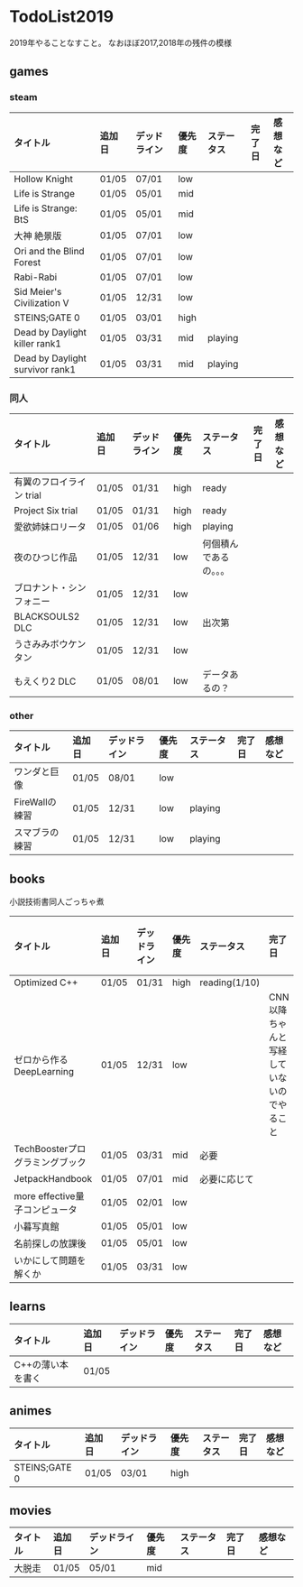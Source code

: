 # TodoList2019

2019年やることなすこと。
なおほぼ2017,2018年の残件の模様

## games

### steam

|タイトル|追加日|デッドライン|優先度|ステータス|完了日|感想など|
|:------|:-----|:----------|:----|:-----|:--------|:------|
|Hollow Knight|01/05|07/01|low|
|Life is Strange|01/05|05/01|mid|
|Life is Strange: BtS|01/05|05/01|mid|
|大神 絶景版|01/05|07/01|low|
|Ori and the Blind Forest|01/05|07/01|low|
|Rabi-Rabi|01/05|07/01|low|
|Sid Meier's Civilization V|01/05|12/31|low|
|STEINS;GATE 0|01/05|03/01|high|
|Dead by Daylight killer rank1|01/05|03/31|mid|playing|
|Dead by Daylight survivor rank1|01/05|03/31|mid|playing|

### 同人

|タイトル|追加日|デッドライン|優先度|ステータス|完了日|感想など|
|:------|:-----|:----------|:----|:-----|:--------|:------|
|有翼のフロイライン trial|01/05|01/31|high|ready|
|Project Six trial|01/05|01/31|high|ready|
|愛欲姉妹ロリータ|01/05|01/06|high|playing|
|夜のひつじ作品|01/05|12/31|low|何個積んであるの。。。|
|ブロナント・シンフォニー|01/05|12/31|low|
|BLACKSOULS2 DLC|01/05|12/31|low|出次第|
|うさみみボウケンタン|01/05|12/31|low|
|もえくり2 DLC|01/05|08/01|low|データあるの？|

### other

|タイトル|追加日|デッドライン|優先度|ステータス|完了日|感想など|
|:------|:-----|:----------|:----|:-----|:--------|:------|
|ワンダと巨像|01/05|08/01|low
|FireWallの練習|01/05|12/31|low|playing|
|スマブラの練習|01/05|12/31|low|playing|

## books

小説技術書同人ごっちゃ煮

|タイトル|追加日|デッドライン|優先度|ステータス|完了日|感想など|
|:------|:-----|:----------|:----|:-----|:--------|:------|
|Optimized C++|01/05|01/31|high|reading(1/10)||
|ゼロから作るDeepLearning|01/05|12/31|low||CNN以降ちゃんと写経していないのでやること|
|TechBoosterプログラミングブック|01/05|03/31|mid|必要||
|JetpackHandbook|01/05|07/01|mid|必要に応じて|
|more effective量子コンピュータ|01/05|02/01|low|
|小暮写真館|01/05|05/01|low|
|名前探しの放課後|01/05|05/01|low|
|いかにして問題を解くか|01/05|03/31|low|

## learns

|タイトル|追加日|デッドライン|優先度|ステータス|完了日|感想など|
|:------|:-----|:----------|:----|:-----|:--------|:------|
|C++の薄い本を書く|01/05|||

## animes

|タイトル|追加日|デッドライン|優先度|ステータス|完了日|感想など|
|:------|:-----|:----------|:----|:-----|:--------|:------|
|STEINS;GATE 0|01/05|03/01|high|

## movies

|タイトル|追加日|デッドライン|優先度|ステータス|完了日|感想など|
|:------|:-----|:----------|:----|:-----|:--------|:------|
|大脱走|01/05|05/01|mid|